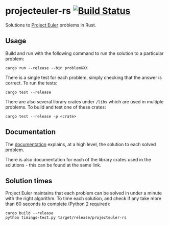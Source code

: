# projecteuler-rs [![Build Status](https://travis-ci.org/feadoor/projecteuler-rs.svg?branch=master)](https://travis-ci.org/feadoor/projecteuler-rs)

Solutions to [Project Euler](https://projecteuler.net) problems in Rust.

## Usage

Build and run with the following command to run the solution to a particular problem:

```
cargo run --release --bin problemXXX
```

There is a single test for each problem, simply checking that the answer is correct. To run the tests:

```
cargo test --release
```

There are also several library crates under `/libs` which are used in multiple problems. To build and test one of these crates:

```
cargo test --release -p <crate>
```

## Documentation

The [documentation](https://feadoor.github.io/projecteuler-rs) explains, at a high level, the solution to each solved problem.

There is also documentation for each of the library crates used in the solutions - this can be found at the same link.

## Solution times

Project Euler maintains that each problem can be solved in under a minute with the right algorithm. To time each solution, and check if any
take more than 60 seconds to complete (Python 2 required):

```
cargo build --release
python timings-test.py target/release/projecteuler-rs
```
